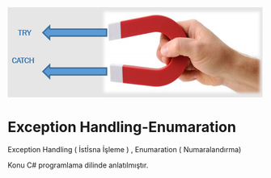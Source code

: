 ![](magnetic.PNG)
# Exception Handling-Enumaration

Exception Handling ( İstİsna İşleme )  ,  Enumaration ( Numaralandırma)

Konu C# programlama dilinde anlatılmıştır.
